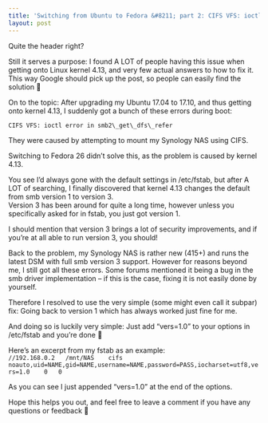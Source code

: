 ```yaml
---
title: 'Switching from Ubuntu to Fedora &#8211; part 2: CIFS VFS: ioctl error in smb2_get_dfs_refer'
layout: post
---
```


Quite the header right?

Still it serves a purpose: I found A LOT of people having this issue when getting onto Linux kernel 4.13, and very few actual answers to how to fix it. This way Google should pick up the post, so people can easily find the solution 🙂

On to the topic: After upgrading my Ubuntu 17.04 to 17.10, and thus getting onto kernel 4.13, I suddenly got a bunch of these errors during boot:

`CIFS VFS: ioctl error in smb2\_get\_dfs\_refer`

They were caused by attempting to mount my Synology NAS using CIFS.

Switching to Fedora 26 didn’t solve this, as the problem is caused by kernel 4.13.

You see I’d always gone with the default settings in /etc/fstab, but after A LOT of searching, I finally discovered that kernel 4.13 changes the default from smb version 1 to version 3.  
Version 3 has been around for quite a long time, however unless you specifically asked for in fstab, you just got version 1.

I should mention that version 3 brings a lot of security improvements, and if you’re at all able to run version 3, you should!

Back to the problem, my Synology NAS is rather new (415+) and runs the latest DSM with full smb version 3 support. However for reasons beyond me, I still got all these errors. Some forums mentioned it being a bug in the smb driver implementation – if this is the case, fixing it is not easily done by yourself.

Therefore I resolved to use the very simple (some might even call it subpar) fix: Going back to version 1 which has always worked just fine for me.

And doing so is luckily very simple: Just add “vers=1.0” to your options in /etc/fstab and you’re done 🙂

Here’s an excerpt from my fstab as an example:  
`
//192.168.0.2	/mnt/NAS	cifs	noauto,uid=NAME,gid=NAME,username=NAME,password=PASS,iocharset=utf8,vers=1.0	0	0
`

As you can see I just appended “vers=1.0” at the end of the options.

Hope this helps you out, and feel free to leave a comment if you have any questions or feedback 🙂